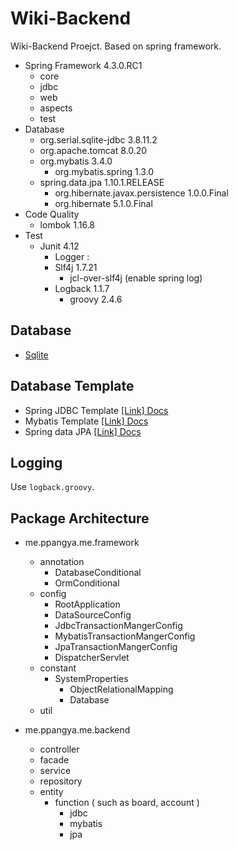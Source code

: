 # Wiki-Backend

Wiki-Backend Proejct. Based on spring framework.
* Spring Framework 4.3.0.RC1
	* core
	* jdbc
	* web
	* aspects
	* test
* Database
	* org.serial.sqlite-jdbc 3.8.11.2
	* org.apache.tomcat 8.0.20
	* org.mybatis 3.4.0
		* org.mybatis.spring 1.3.0
	* spring.data.jpa 1.10.1.RELEASE
		* org.hibernate.javax.persistence 1.0.0.Final
		* org.hibernate 5.1.0.Final
* Code Quality
	* lombok 1.16.8
* Test
	* Junit 4.12
		* Logger : 
		* Slf4j 1.7.21
	 		* jcl-over-slf4j (enable spring log)
		* Logback 1.1.7
			* groovy 2.4.6
  		
## Database

* [Sqlite](https://www.sqlite.org/)

## Database Template

* Spring JDBC Template [[Link] Docs](https://docs.spring.io/spring/docs/current/javadoc-api/org/springframework/jdbc/core/JdbcTemplate.html)
* Mybatis Template [[Link] Docs](http://www.mybatis.org/mybatis-3/)
* Spring data JPA [[Link] Docs](http://docs.spring.io/spring-data/jpa/docs/current/reference/html/)
		
## Logging
  
Use `logback.groovy`.
  
## Package Architecture

* me.ppangya.me.framework
	* annotation
		* DatabaseConditional
		* OrmConditional
	* config
		* RootApplication
		* DataSourceConfig
		* JdbcTransactionMangerConfig
		* MybatisTransactionMangerConfig
		* JpaTransactionMangerConfig
		* DispatcherServlet
	* constant
		* SystemProperties
			* ObjectRelationalMapping
			* Database
	* util

* me.ppangya.me.backend
	* controller
	* facade
	* service
	* repository
    * entity
        * function ( such as board, account )
            * jdbc
            * mybatis
            * jpa
